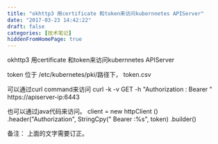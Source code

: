 ```yaml
---
title: "okhttp3 用certificate 和token来访问kubernnetes APIServer"
date: "2017-03-23 14:42:22"
draft: false
categories: [技术笔记]
hiddenFromHomePage: true
---
```

okhttp3 用certificate 和token来访问kubernnetes APIServer

token 位于 /etc/kubernetes/pki/路径下， token.csv

可以通过curl command来访问
curl -k -v  GET -h "Authorization : Bearer   <token>"    https://apiserver-ip:6443

也可以通过java代码来访问。
client = new httpClient ()
            .header("Authorization", StringCpy(" Bearer :%s", token)
             .builder()

备注：
上面的文字需要订正。
